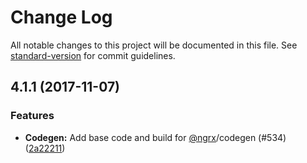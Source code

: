 # Change Log

All notable changes to this project will be documented in this file.
See [standard-version](https://github.com/conventional-changelog/standard-version) for commit guidelines.

<a name="4.1.1"></a>
## 4.1.1 (2017-11-07)


### Features

* **Codegen:** Add base code and build for [@ngrx](https://github.com/ngrx)/codegen (#534) ([2a22211](https://github.com/ngrx/platform/commit/2a22211))
